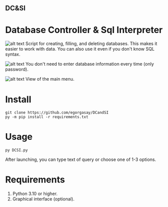 ## DC&SI
# Database Controller &amp; Sql Interpreter
![alt text](https://i.imgur.com/qrlRBD1.png)
Script for creating, filling, and deleting databases.
This makes it easier to work with data.
You can also use it even if you don't know SQL syntax.

![alt text](https://i.imgur.com/m2bmSAH.jpeg)
You don't need to enter database information every time (only password).

![alt text](https://i.imgur.com/DWVIccX.jpeg)
View of the main menu.
# Install
```
git clone https://github.com/egorgasay/DCandSI
py -m pip install -r requirements.txt
```
# Usage
```
py DCSI.py 
```
After launching, you can type text of query or choose one of 1-3 options.

# Requirements
1. Python 3.10 or higher.
2. Graphical interface (optional).